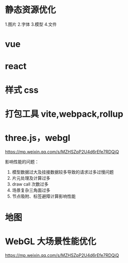 # 静态资源优化

1.图片 2.字体 3.模型 4.文件

# vue

# react

# 样式 css

# 打包工具 vite,webpack,rollup

# three.js，webgl

<https://mp.weixin.qq.com/s/MZHSZpP2U4d6rEfe7RDQjQ>

影响性能的问题：

1. 模型数据过大及挂接数据较多导致的请求过多过慢问题
2. 片元处理及计算过多
3. draw call 次数过多
4. 场景复杂三角面过多
5. 节点吸附、标签避障计算影响性能

# 地图

# WebGL 大场景性能优化

https://mp.weixin.qq.com/s/MZHSZpP2U4d6rEfe7RDQjQ
